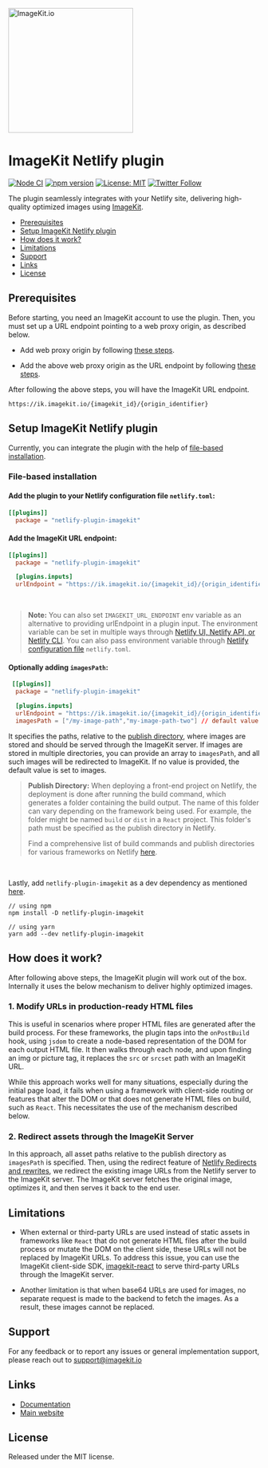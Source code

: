 [<img width="250" alt="ImageKit.io" src="https://raw.githubusercontent.com/imagekit-developer/imagekit-javascript/master/assets/imagekit-light-logo.svg"/>](https://imagekit.io)

# ImageKit Netlify plugin

[![Node CI](https://github.com/imagekit-developer/imagekit-next/workflows/Node%20CI/badge.svg)](https://github.com/imagekit-developer/imagekit-netlify/)
[![npm version](https://img.shields.io/npm/v/imagekit-next)](https://www.npmjs.com/package/imagekit-netlify)
[![License: MIT](https://img.shields.io/badge/License-MIT-yellow.svg)](https://opensource.org/licenses/MIT)
[![Twitter Follow](https://img.shields.io/twitter/follow/imagekitio?label=Follow&style=social)](https://twitter.com/ImagekitIo)

The plugin seamlessly integrates with your Netlify site, delivering high-quality optimized images using [ImageKit](https://imagekit.io/).

- [Prerequisites](#prerequisites)
- [Setup ImageKit Netlify plugin](#setup-imagekit-netlify-plugin)
- [How does it work?](#how-does-it-work)
- [Limitations](#limitations)
- [Support](#support)
- [Links](#links)
- [License](#license)


## Prerequisites

Before starting, you need an ImageKit account to use the plugin. Then, you must set up a URL endpoint pointing to a web proxy origin, as described below.

- Add web proxy origin by following [these steps](https://imagekit.io/docs/integration/web-proxy).

- Add the above web proxy origin as the URL endpoint by following [these steps](https://imagekit.io/docs/integration/connect-external-storage#creating-a-new-url-endpoint).

After following the above steps, you will have the ImageKit URL endpoint.

```
https://ik.imagekit.io/{imagekit_id}/{origin_identifier}
```

## Setup ImageKit Netlify plugin

Currently, you can integrate the plugin with the help of [file-based installation](https://docs.netlify.com/integrations/build-plugins/#file-based-installation).

### File-based installation

#### Add the plugin to your Netlify configuration file `netlify.toml`:

```toml
[[plugins]]
  package = "netlify-plugin-imagekit"
```

#### Add the ImageKit URL endpoint:

```toml
[[plugins]]
  package = "netlify-plugin-imagekit"

  [plugins.inputs]
  urlEndpoint = "https://ik.imagekit.io/{imagekit_id}/{origin_identifier}"
```

<br>

> **Note:**
> You can also set `IMAGEKIT_URL_ENDPOINT` env variable as an alternative to providing urlEndpoint in a plugin input.
The environment variable can be set in multiple ways through [Netlify UI, Netlify API, or Netlify CLI](https://docs.netlify.com/environment-variables/get-started/#create-variables-with-the-netlify-ui-cli-or-api). You can also pass environment variable through [Netlify configuration file](https://docs.netlify.com/environment-variables/get-started/#create-variables-with-a-netlify-configuration-file) `netlify.toml`.

#### Optionally adding `imagesPath`:

```toml
 [[plugins]]
  package = "netlify-plugin-imagekit"

  [plugins.inputs]
  urlEndpoint = "https://ik.imagekit.io/{imagekit_id}/{origin_identifier}"
  imagesPath = ["/my-image-path","my-image-path-two"] // default value is set to "images"
```

 It specifies the paths, relative to the [publish directory](https://docs.netlify.com/configure-builds/overview/#set-the-publish-directory), where images are stored and should be served through the ImageKit server. If images are stored in multiple directories, you can provide an array to `imagesPath`, and all such images will be redirected to ImageKit. If no value is provided, the default value is set to images.

 > **Publish Directory:**
 >When deploying a front-end project on Netlify, the deployment is done after running the build command, which generates a folder containing the build output. The name of this folder can vary depending on the framework being used. For example, the folder might be named `build` or `dist` in a `React` project. This folder's path must be specified as the publish directory in Netlify.
 >
 >Find a comprehensive list of build commands and publish directories for various frameworks on Netlify [here](https://docs.netlify.com/frameworks/).

 <br>

 Lastly, add `netlify-plugin-imagekit` as a dev dependency as mentioned [here](https://docs.netlify.com/integrations/build-plugins/#add-dependency).

```
// using npm
npm install -D netlify-plugin-imagekit

// using yarn 
yarn add --dev netlify-plugin-imagekit
```

## How does it work?
After following above steps, the ImageKit plugin will work out of the box. Internally it uses the below mechanism to deliver highly optimized images. 

### 1. Modify URLs in production-ready HTML files
This is useful in scenarios where proper HTML files are generated after the build process. For these frameworks, the plugin taps into the `onPostBuild` hook, using `jsdom` to create a node-based representation of the DOM for each output HTML file. It then walks through each node, and upon finding an img or picture tag, it replaces the `src` or `srcset` path with an ImageKit URL.

While this approach works well for many situations, especially during the initial page load, it fails when using a framework with client-side routing or features that alter the DOM or that does not generate HTML files on build, such as `React`. This necessitates the use of the mechanism described below.

### 2. Redirect assets through the ImageKit Server

In this approach, all asset paths relative to the publish directory as `imagesPath` is specified. Then, using the redirect feature of [Netlify Redirects and rewrites](https://docs.netlify.com/routing/redirects/), we redirect the existing image URLs from the Netlify server to the ImageKit server. The ImageKit server fetches the original image, optimizes it, and then serves it back to the end user.

## Limitations

- When external or third-party URLs are used instead of static assets in frameworks like `React` that do not generate HTML files after the build process or mutate the DOM on the client side, these URLs will not be replaced by ImageKit URLs. To address this issue, you can use the ImageKit client-side SDK, [imagekit-react](https://github.com/imagekit-developer/imagekit-react?tab=readme-ov-file#quick-examples) to serve third-party URLs through the ImageKit server.

- Another limitation is that when base64 URLs are used for images, no separate request is made to the backend to fetch the images. As a result, these images cannot be replaced.

## Support

For any feedback or to report any issues or general implementation support, please reach out to [support@imagekit.io](mailto:support@imagekit.io)

## Links
* [Documentation](https://imagekit.io/docs)
* [Main website](https://imagekit.io)

## License
Released under the MIT license.
